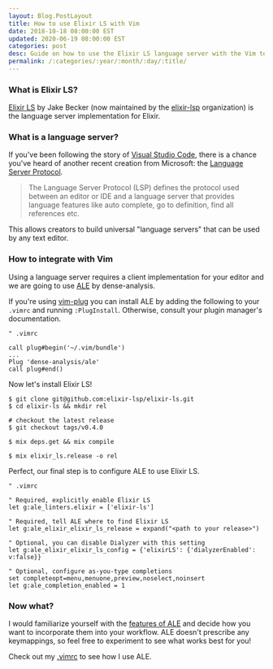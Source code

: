 ```yaml
---
layout: Blog.PostLayout
title: How to use Elixir LS with Vim
date: 2018-10-18 08:00:00 EST
updated: 2020-06-19 08:00:00 EST
categories: post
desc: Guide on how to use the Elixir LS language server with the Vim text editor. 
permalink: /:categories/:year/:month/:day/:title/
---
```


### What is Elixir LS?

[Elixir LS](https://github.com/elixir-lsp/elixir-ls) by Jake Becker (now maintained by the [elixir-lsp](https://github.com/elixir-lsp) organization) is the language server implementation for Elixir.

### What is a language server?

If you've been following the story of [Visual Studio Code](https://code.visualstudio.com), there is a chance you've heard of another recent creation from Microsoft: the [Language Server Protocol](https://langserver.org). 

>The Language Server Protocol (LSP) defines the protocol used between an editor or IDE and a language server that provides language features like auto complete, go to definition, find all references etc.

This allows creators to build universal "language servers" that can be used by any text editor. 

### How to integrate with Vim

Using a language server requires a client implementation for your editor and we are going to use [ALE](https://github.com/dense-analysis/ale) by dense-analysis.

If you're using [vim-plug](https://github.com/junegunn/vim-plug) you can install ALE by adding the following to your `.vimrc` and running `:PlugInstall`. Otherwise, consult your plugin manager's documentation.

```vim
" .vimrc

call plug#begin('~/.vim/bundle')
...
Plug 'dense-analysis/ale'
call plug#end()
```
Now let's install Elixir LS!

```shell
$ git clone git@github.com:elixir-lsp/elixir-ls.git
$ cd elixir-ls && mkdir rel

# checkout the latest release
$ git checkout tags/v0.4.0

$ mix deps.get && mix compile

$ mix elixir_ls.release -o rel
```

Perfect, our final step is to configure ALE to use Elixir LS.

```vim
" .vimrc

" Required, explicitly enable Elixir LS
let g:ale_linters.elixir = ['elixir-ls']

" Required, tell ALE where to find Elixir LS
let g:ale_elixir_elixir_ls_release = expand("<path to your release>")

" Optional, you can disable Dialyzer with this setting
let g:ale_elixir_elixir_ls_config = {'elixirLS': {'dialyzerEnabled': v:false}}

" Optional, configure as-you-type completions
set completeopt=menu,menuone,preview,noselect,noinsert
let g:ale_completion_enabled = 1
```

### Now what?

I would familiarize yourself with the [features of ALE](https://github.com/dense-analysis/ale#usage) and decide how you want to incorporate them into your workflow. ALE doesn't prescribe any keymappings, so feel free to experiment to see what works best for you!

Check out my [.vimrc](https://github.com/mhanberg/.dotfiles/blob/fb9831367e5543aa84df15b0d1b08e8993c6a905/vimrc#L203..L232) to see how I use ALE.
